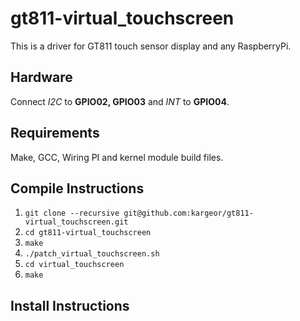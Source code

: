# gt811-virtual_touchscreen
This is a driver for GT811 touch sensor display and any RaspberryPi.

## Hardware
Connect *I2C* to **GPIO02, GPIO03** and *INT* to **GPIO04**.

## Requirements
Make, GCC, Wiring PI and kernel module build files.

## Compile Instructions
1. `git clone --recursive git@github.com:kargeor/gt811-virtual_touchscreen.git`
1. `cd gt811-virtual_touchscreen`
1. `make`
1. `./patch_virtual_touchscreen.sh`
1. `cd virtual_touchscreen`
1. `make`

## Install Instructions
